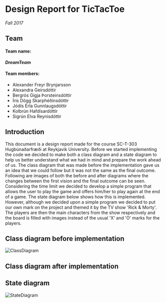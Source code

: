 # Design Report for TicTacToe
*Fall 2017*

## Team
#### Team name: 
***DreamTeam***

#### Team members:
* Alexander Freyr Brynjarsson
* Alexandra Geirsdóttir
* Bergrós Gígja Þorsteinsdóttir
* Íris Dögg Skarphéðinsdóttir
* Jódís Erla Gunnlaugsdóttir
* Kolbrún Hafdísardóttir
* Sigrún Elva Reynisdóttir


## Introduction
This document is a design report made for the course SC-T-303 Hugbúnaðarfræði at Reykjavik University. Before we started implementing the code we decided to make both a class diagram and a state diagram to help us better understand what we had in mind and prepare the work ahead of us. 
The class diagram that was made before the implementation gave us an idea that we could follow but it was not the same as the final outcome. Following are images of both the before and after diagrams where the changes between the first vision and the final outcome can be seen.
Considering the time limit we decided to develop a simple program that allows the user to play the game and offers him/her to play again at the end of a game. The state diagram below shows how this is implemented.
However, although we decided upon a simple program we decided to put our own mark on the project and themed it by the TV show 'Rick & Morty'. The players are then the main characters from the show respectively and the board is filled with images instead of the usual 'X' and 'O' marks for the players. 


## Class diagram before implementation
![ClassDiagram](http://oi67.tinypic.com/33xd56w.jpg)

## Class diagram after implementation


## State diagram
![StateDiagram](http://oi63.tinypic.com/35hdxsi.jpg)
				